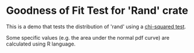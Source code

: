 # Goodness of Fit Test for 'Rand' crate

This is a demo that tests the distribution of 'rand' using a [chi-squared test](https://en.wikipedia.org/wiki/Chi-squared_test).

Some specific values ​​(e.g. the area under the normal pdf curve) are calculated using R language.
